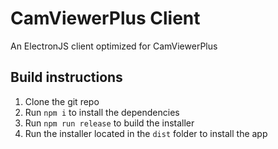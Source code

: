 # CamViewerPlus Client
An ElectronJS client optimized for CamViewerPlus

## Build instructions
1. Clone the git repo
2. Run `npm i` to install the dependencies
3. Run `npm run release` to build the installer
4. Run the installer located in the `dist` folder to install the app